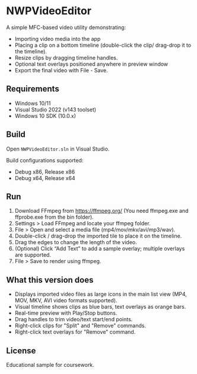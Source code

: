 # NWPVideoEditor

A simple MFC-based video utility demonstrating:
- Importing video media into the app
- Placing a clip on a bottom timeline (double-click the clip/ drag-drop it to the timeline).
- Resize clips by dragging timeline handles.
- Optional text overlays positioned anywhere in preview window
- Export the final video with File - Save.

## Requirements
- Windows 10/11
- Visual Studio 2022 (v143 toolset)
- Windows 10 SDK (10.0.x)

## Build
Open `NWPVideoEditor.sln` in Visual Studio.

Build configurations supported:
- Debug x86, Release x86
- Debug x64, Release x64

## Run
1) Download FFmpeg from https://ffmpeg.org/ (You need ffmpeg.exe and ffprobe.exe from the bin folder).
2) Settings > Load FFmpeg and locate your ffmpeg folder.
3) File > Open and select a media file (mp4/mov/mkv/avi/mp3/wav).
4) Double-click / drag-drop the imported tile to place it on the timeline.
5) Drag the edges to change the length of the video.
6) (Optional) Click “Add Text” to add a sample overlay; multiple overlays are supported.
7) File > Save to render using ffmpeg.
   
## What this version does
- Displays imported video files as large icons in the main list view (MP4, MOV, MKV, AVI video formats supported).
- Visual timeline shows clips as blue bars, text overlays as orange bars.
- Real-time preview with Play/Stop buttons.
- Drag handles to trim video/text start/end points.
- Right-click clips for "Split" and "Remove" commands.
- Right-click text overlays for "Remove" command.

## License
Educational sample for coursework.
